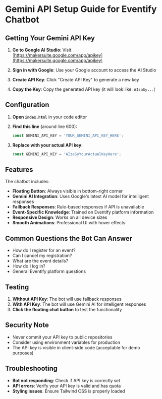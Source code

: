 # Gemini API Setup Guide for Eventify Chatbot

## Getting Your Gemini API Key

1. **Go to Google AI Studio**: Visit [https://makersuite.google.com/app/apikey](https://makersuite.google.com/app/apikey)

2. **Sign in with Google**: Use your Google account to access the AI Studio

3. **Create API Key**: Click "Create API Key" to generate a new key

4. **Copy the Key**: Copy the generated API key (it will look like: `AIzaSy...`)

## Configuration

1. **Open `index.html`** in your code editor

2. **Find this line** (around line 600):
   ```javascript
   const GEMINI_API_KEY = 'YOUR_GEMINI_API_KEY_HERE';
   ```

3. **Replace with your actual API key**:
   ```javascript
   const GEMINI_API_KEY = 'AIzaSyYourActualKeyHere';
   ```

## Features

The chatbot includes:

- **Floating Button**: Always visible in bottom-right corner
- **Gemini AI Integration**: Uses Google's latest AI model for intelligent responses
- **Fallback Responses**: Rule-based responses if API is unavailable
- **Event-Specific Knowledge**: Trained on Eventify platform information
- **Responsive Design**: Works on all device sizes
- **Smooth Animations**: Professional UI with hover effects

## Common Questions the Bot Can Answer

- How do I register for an event?
- Can I cancel my registration?
- What are the event details?
- How do I log in?
- General Eventify platform questions

## Testing

1. **Without API Key**: The bot will use fallback responses
2. **With API Key**: The bot will use Gemini AI for intelligent responses
3. **Click the floating chat button** to test the functionality

## Security Note

- Never commit your API key to public repositories
- Consider using environment variables for production
- The API key is visible in client-side code (acceptable for demo purposes)

## Troubleshooting

- **Bot not responding**: Check if API key is correctly set
- **API errors**: Verify your API key is valid and has quota
- **Styling issues**: Ensure Tailwind CSS is properly loaded
